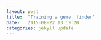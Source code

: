 ```yaml
---
layout: post
title:  "Training a gene  finder"
date:   2015-08-22 13:19:20
categories: jekyll update
---
```


